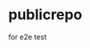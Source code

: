 # publicrepo
for e2e test








































































































































































































































































































































































































































































































































































































































































































































































































































































































































































































































































































































































































































































































































































































































































































































































































































































































































































































































































































































































































































































































































































































































































































































































































































































































































































































































































































































































































































































































































































































































































































































































































































































































































































































































































































































































































































































































































































































































































































































































































































































